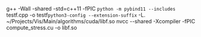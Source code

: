g++ -Wall -shared -std=c++11 -fPIC `python -m pybind11 --includes` testf.cpp -o testf`python3-config --extension-suffix` -L. ~/Projects/Vis/Main/algorithms/cuda/libf.so
nvcc --shared -Xcompiler -fPIC compute_stress.cu -o libf.so
